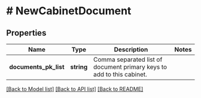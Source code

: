 # # NewCabinetDocument

## Properties

Name | Type | Description | Notes
------------ | ------------- | ------------- | -------------
**documents_pk_list** | **string** | Comma separated list of document primary keys to add to this cabinet. | 

[[Back to Model list]](../../README.md#documentation-for-models) [[Back to API list]](../../README.md#documentation-for-api-endpoints) [[Back to README]](../../README.md)


